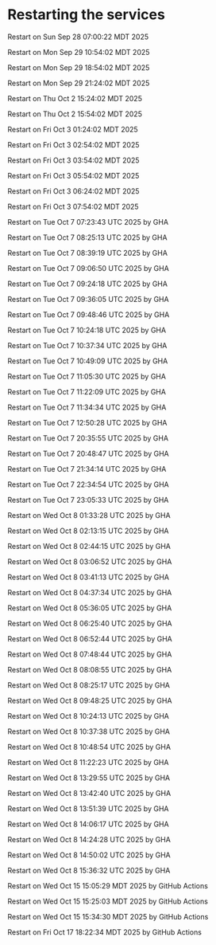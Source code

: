 # Restarting the services

Restart on Sun Sep 28 07:00:22 MDT 2025

Restart on Mon Sep 29 10:54:02 MDT 2025

Restart on Mon Sep 29 18:54:02 MDT 2025

Restart on Mon Sep 29 21:24:02 MDT 2025

Restart on Thu Oct  2 15:24:02 MDT 2025

Restart on Thu Oct  2 15:54:02 MDT 2025

Restart on Fri Oct  3 01:24:02 MDT 2025

Restart on Fri Oct  3 02:54:02 MDT 2025

Restart on Fri Oct  3 03:54:02 MDT 2025

Restart on Fri Oct  3 05:54:02 MDT 2025

Restart on Fri Oct  3 06:24:02 MDT 2025

Restart on Fri Oct  3 07:54:02 MDT 2025

Restart on Tue Oct  7 07:23:43 UTC 2025 by GHA

Restart on Tue Oct  7 08:25:13 UTC 2025 by GHA

Restart on Tue Oct  7 08:39:19 UTC 2025 by GHA

Restart on Tue Oct  7 09:06:50 UTC 2025 by GHA

Restart on Tue Oct  7 09:24:18 UTC 2025 by GHA

Restart on Tue Oct  7 09:36:05 UTC 2025 by GHA

Restart on Tue Oct  7 09:48:46 UTC 2025 by GHA

Restart on Tue Oct  7 10:24:18 UTC 2025 by GHA

Restart on Tue Oct  7 10:37:34 UTC 2025 by GHA

Restart on Tue Oct  7 10:49:09 UTC 2025 by GHA

Restart on Tue Oct  7 11:05:30 UTC 2025 by GHA

Restart on Tue Oct  7 11:22:09 UTC 2025 by GHA

Restart on Tue Oct  7 11:34:34 UTC 2025 by GHA

Restart on Tue Oct  7 12:50:28 UTC 2025 by GHA

Restart on Tue Oct  7 20:35:55 UTC 2025 by GHA

Restart on Tue Oct  7 20:48:47 UTC 2025 by GHA

Restart on Tue Oct  7 21:34:14 UTC 2025 by GHA

Restart on Tue Oct  7 22:34:54 UTC 2025 by GHA

Restart on Tue Oct  7 23:05:33 UTC 2025 by GHA

Restart on Wed Oct  8 01:33:28 UTC 2025 by GHA

Restart on Wed Oct  8 02:13:15 UTC 2025 by GHA

Restart on Wed Oct  8 02:44:15 UTC 2025 by GHA

Restart on Wed Oct  8 03:06:52 UTC 2025 by GHA

Restart on Wed Oct  8 03:41:13 UTC 2025 by GHA

Restart on Wed Oct  8 04:37:34 UTC 2025 by GHA

Restart on Wed Oct  8 05:36:05 UTC 2025 by GHA

Restart on Wed Oct  8 06:25:40 UTC 2025 by GHA

Restart on Wed Oct  8 06:52:44 UTC 2025 by GHA

Restart on Wed Oct  8 07:48:44 UTC 2025 by GHA

Restart on Wed Oct  8 08:08:55 UTC 2025 by GHA

Restart on Wed Oct  8 08:25:17 UTC 2025 by GHA

Restart on Wed Oct  8 09:48:25 UTC 2025 by GHA

Restart on Wed Oct  8 10:24:13 UTC 2025 by GHA

Restart on Wed Oct  8 10:37:38 UTC 2025 by GHA

Restart on Wed Oct  8 10:48:54 UTC 2025 by GHA

Restart on Wed Oct  8 11:22:23 UTC 2025 by GHA

Restart on Wed Oct  8 13:29:55 UTC 2025 by GHA

Restart on Wed Oct  8 13:42:40 UTC 2025 by GHA

Restart on Wed Oct  8 13:51:39 UTC 2025 by GHA

Restart on Wed Oct  8 14:06:17 UTC 2025 by GHA

Restart on Wed Oct  8 14:24:28 UTC 2025 by GHA

Restart on Wed Oct  8 14:50:02 UTC 2025 by GHA

Restart on Wed Oct  8 15:36:32 UTC 2025 by GHA

Restart on Wed Oct 15 15:05:29 MDT 2025 by GitHub Actions

Restart on Wed Oct 15 15:25:03 MDT 2025 by GitHub Actions

Restart on Wed Oct 15 15:34:30 MDT 2025 by GitHub Actions

Restart on Fri Oct 17 18:22:34 MDT 2025 by GitHub Actions
